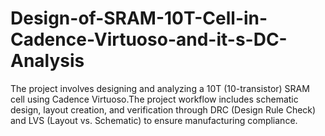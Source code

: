 # Design-of-SRAM-10T-Cell-in-Cadence-Virtuoso-and-it-s-DC-Analysis
The project involves designing and analyzing a 10T (10-transistor) SRAM cell using Cadence Virtuoso.The project workflow includes schematic design, layout creation, and verification through DRC (Design Rule Check) and LVS (Layout vs. Schematic) to ensure manufacturing compliance.
